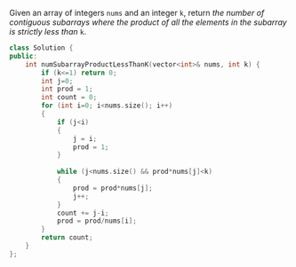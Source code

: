 Given an array of integers `nums` and an integer `k`, return _the number of contiguous subarrays where the product of all the elements in the subarray is strictly less than_ `k`.

```C++
class Solution {
public:
    int numSubarrayProductLessThanK(vector<int>& nums, int k) {
        if (k<=1) return 0;
        int j=0;
        int prod = 1;
        int count = 0;
        for (int i=0; i<nums.size(); i++)
        {            
            if (j<i)
            {
                j = i;
                prod = 1;
            }
            
            while (j<nums.size() && prod*nums[j]<k)
            {
                prod = prod*nums[j];
                j++;
            }
            count += j-i;
            prod = prod/nums[i];
        }
        return count;
    }
};
```




